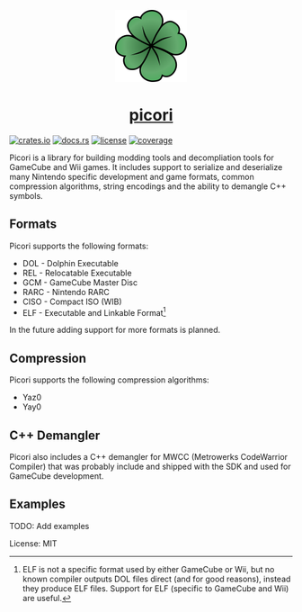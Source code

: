 <p align="center">
  <a href="https://">
    <picture>
      <img src="assets/picori_logo_512.png" height="128">
    </picture>
    <h1 align="center">picori</h1>
  </a>
</p>

[![crates.io](https://img.shields.io/crates/v/test1)](https://crates.io/crates/test1)
[![docs.rs](https://docs.rs/test1/badge.svg)](https://docs.rs/druid/)
[![license](https://img.shields.io/crates/l/druid)](https://github.com/linebender/druid/blob/master/LICENSE)
[![coverage](https://julgodis.github.io/picori/coverage/badges/flat.svg)](https://julgodis.github.io/picori/coverage/)

Picori is a library for building modding tools and decompliation tools for
GameCube and Wii games. It includes support to serialize and deserialize many
Nintendo specific development and game formats, common compression algorithms, string
encodings and the ability to demangle C++ symbols.

## Formats

Picori supports the following formats:

-   DOL - Dolphin Executable
-   REL - Relocatable Executable
-   GCM - GameCube Master Disc
-   RARC - Nintendo RARC
-   CISO - Compact ISO (WIB)
-   ELF - Executable and Linkable Format[^note-elf]

In the future adding support for more formats is planned.

[^note-elf]:
    ELF is not a specific format used by either GameCube or Wii,
    but no known compiler outputs DOL files direct (and for good reasons),
    instead they produce ELF files. Support for ELF (specific to GameCube and
    Wii) are useful.

## Compression

Picori supports the following compression algorithms:

-   Yaz0
-   Yay0

## C++ Demangler

Picori also includes a C++ demangler for MWCC (Metrowerks CodeWarrior
Compiler) that was probably include and shipped with the SDK and used for
GameCube development.

## Examples

TODO: Add examples

License: MIT

